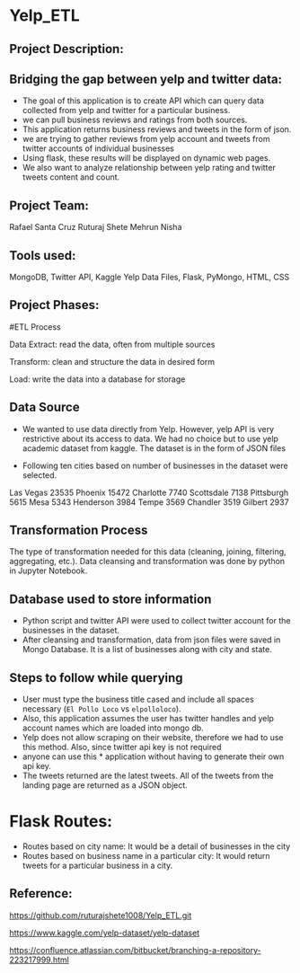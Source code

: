# Yelp_ETL

## Project Description:
## Bridging the gap between yelp and twitter data: 
* The goal of this application is to create API which can query data collected from yelp and twitter for a particular business.
* we can pull business reviews and ratings from both sources.
* This application returns business reviews and tweets in the form of json.
* we are trying to gather reviews from yelp account and tweets from twitter accounts of individual businesses
* Using flask, these results will be displayed on dynamic web pages. 
* We also want to analyze relationship between yelp rating and twitter tweets content and count.

## Project Team:
Rafael Santa Cruz
Ruturaj Shete
Mehrun Nisha

## Tools used:
 MongoDB, Twitter API, Kaggle Yelp Data Files, Flask, PyMongo, HTML, CSS

## Project Phases:
#ETL Process

Data Extract: read the data, often from multiple sources

Transform: clean and structure the data in desired form

Load: write the data into a database for storage

## Data Source 
*  We wanted to use data directly from Yelp. However, yelp API is very restrictive about its access to data.
   We had no choice but to use yelp academic dataset from kaggle.
   The dataset is in the form of JSON files

* Following ten cities based on number of businesses in the dataset were selected.

Las Vegas     23535
Phoenix       15472
Charlotte      7740
Scottsdale     7138
Pittsburgh     5615
Mesa           5343
Henderson      3984
Tempe          3569
Chandler       3519
Gilbert        2937

## Transformation Process
  The type of transformation needed for this data (cleaning, joining, filtering, aggregating, etc.).
  Data cleansing and transformation was done by python in Jupyter Notebook.

## Database used to store information 
* Python script and twitter API were used to collect twitter account for the businesses in the dataset.
* After cleansing and transformation, data from json files were saved in Mongo Database.
   It is a list of businesses along with city and state.

## Steps to follow while querying
* User must type the business title cased and include all spaces necessary (`El Pollo Loco` vs `elpolloloco`).
* Also, this application assumes the user has twitter handles and yelp account names which are loaded into mongo db.
* Yelp does not allow scraping on their website, therefore we had to use this method. Also, since twitter api key is not required 
* anyone can use this * application without having to generate their own api key.
* The tweets returned are the latest tweets. All of the tweets from the landing page are returned as a JSON object.

# Flask Routes:

* Routes based on city name: It would be a detail of businesses in the city
* Routes based on business name in a particular city: It would return tweets for a particular business in a city.

## Reference:
https://github.com/ruturajshete1008/Yelp_ETL.git

https://www.kaggle.com/yelp-dataset/yelp-dataset

https://confluence.atlassian.com/bitbucket/branching-a-repository-223217999.html 

